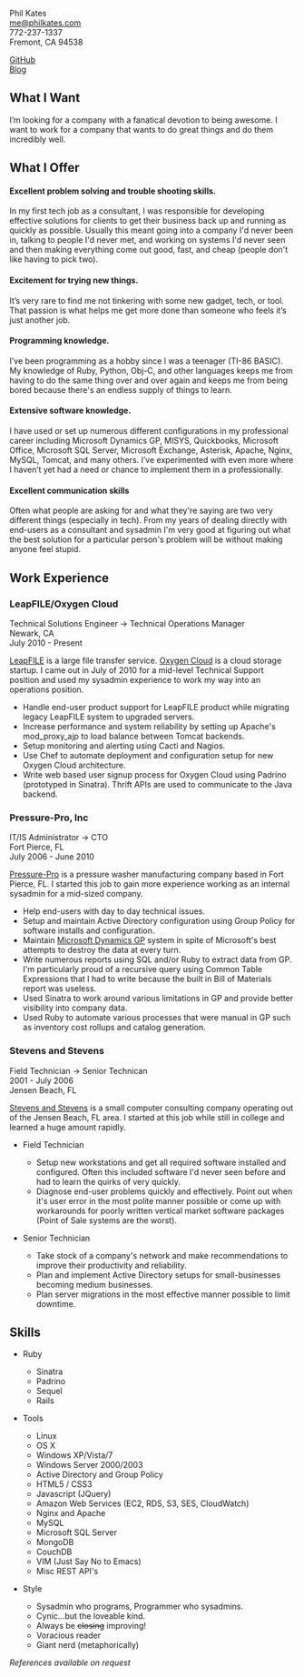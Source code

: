 Phil Kates  
[me@philkates.com](mailto:me@philkates.com)  
772-237-1337  
Fremont, CA 94538     

[GitHub](http://github.com/philk)  
[Blog](http://philkates.com)  

What I Want
-----------
I’m looking for a company with a fanatical devotion to being awesome.  I want to work for a company that wants to do great things and do them incredibly well.

What I Offer
----------------

#### Excellent problem solving and trouble shooting skills.

In my first tech job as a consultant, I was responsible for developing effective solutions for clients to get their business back up and running as quickly as possible. Usually this meant going into a company I'd never been in, talking to people I'd never met, and working on systems I'd never seen and then making everything come out good, fast, and cheap (people don't like having to pick two).

#### Excitement for trying new things.

It’s very rare to find me not tinkering with some new gadget, tech, or tool. That passion is what helps me get more done than someone who feels it’s just another job.

#### Programming knowledge.

I’ve been programming as a hobby since I was a teenager (TI-86 BASIC). My knowledge of Ruby, Python, Obj-C, and other languages keeps me from having to do the same thing over and over again and keeps me from being bored because there's an endless supply of things to learn.

#### Extensive software knowledge.

I have used or set up numerous different configurations in my professional career including Microsoft Dynamics GP, MISYS, Quickbooks, Microsoft Office, Microsoft SQL Server, Microsoft Exchange, Asterisk, Apache, Nginx, MySQL, Tomcat, and many others. I’ve experimented with even more where I haven’t yet had a need or chance to implement them in a professionally.

#### Excellent communication skills

Often what people are asking for and what they're saying are two very different things (especially in tech). From my years of dealing directly with end-users as a consultant and sysadmin I'm very good at figuring out what the best solution for a particular person's problem will be without making anyone feel stupid.

Work Experience
---------------
### LeapFILE/Oxygen Cloud
Technical Solutions Engineer -> Technical Operations Manager  
Newark, CA  
July 2010 - Present  

[LeapFILE](http://www.leapfile.com) is a large file transfer service. [Oxygen Cloud](http://oxygencloud.com) is a cloud storage startup. I came out in July of 2010 for a mid-level Technical Support position and used my sysadmin experience to work my way into an operations position.

* Handle end-user product support for LeapFILE product while migrating legacy LeapFILE system to upgraded servers.
* Increase performance and system reliability by setting up Apache's mod_proxy_ajp to load balance between Tomcat backends.
* Setup monitoring and alerting using Cacti and Nagios.
* Use Chef to automate deployment and configuration setup for new Oxygen Cloud architecture.
* Write web based user signup process for Oxygen Cloud using Padrino (prototyped in Sinatra). Thrift APIs are used to communicate to the Java backend.

### Pressure-Pro, Inc
IT/IS Administrator -> CTO  
Fort Pierce, FL  
July 2006 - June 2010  

[Pressure-Pro](http://www.pressure-pro.com) is a pressure washer manufacturing company based in Fort Pierce, FL. I started this job to gain more experience working as an internal sysadmin for a mid-sized company.

* Help end-users with day to day technical issues.
* Setup and maintain Active Directory configuration using Group Policy for software installs and configuration.
* Maintain [Microsoft Dynamics GP](http://www.microsoft.com/en-us/dynamics/products/gp-overview.aspx) system in spite of Microsoft's best attempts to destroy the data at every turn.
* Write numerous reports using SQL and/or Ruby to extract data from GP. I'm particularly proud of a recursive query using Common Table Expressions that I had to write because the built in Bill of Materials report was useless.
* Used Sinatra to work around various limitations in GP and provide better visibility into company data.
* Used Ruby to automate various processes that were manual in GP such as inventory cost rollups and catalog generation.

### Stevens and Stevens
Field Technician -> Senior Technican  
2001 - July 2006  
Jensen Beach, FL  

[Stevens and Stevens](http://stevensandstevens.com/) is a small computer consulting company operating out of the Jensen Beach, FL area. I started at this job while still in college and learned a huge amount rapidly.

* Field Technician
  * Setup new workstations and get all required software installed and configured. Often this included software I'd never seen before and had to learn the quirks of very quickly.
  * Diagnose end-user problems quickly and effectively. Point out when it's user error in the most polite manner possible or come up with workarounds for poorly written vertical market software packages (Point of Sale systems are the worst).

* Senior Technician
  * Take stock of a company's network and make recommendations to improve their productivity and reliability.
  * Plan and implement Active Directory setups for small-businesses becoming medium businesses.
  * Plan server migrations in the most effective manner possible to limit downtime.


Skills
----------------

* Ruby
  * Sinatra
  * Padrino
  * Sequel
  * Rails

* Tools
  * Linux
  * OS X
  * Windows XP/Vista/7
  * Windows Server 2000/2003
  * Active Directory and Group Policy
  * HTML5 / CSS3
  * Javascript (JQuery)
  * Amazon Web Services (EC2, RDS, S3, SES, CloudWatch)
  * Nginx and Apache
  * MySQL
  * Microsoft SQL Server
  * MongoDB
  * CouchDB
  * VIM (Just Say No to Emacs)
  * Misc REST API's

* Style
  * Sysadmin who programs, Programmer who sysadmins.
  * Cynic...but the loveable kind.
  * Always be <strike>closing</strike> improving!
  * Voracious reader
  * Giant nerd (metaphorically)

_References available on request_  
